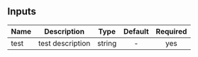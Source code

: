 <!-- BEGINNING OF PRE-COMMIT-TERRAFORM DOCS HOOK -->

## Inputs

| Name | Description | Type | Default | Required |
|------|-------------|:----:|:-----:|:-----:|
| test | test description | string | - | yes |

<!-- END OF PRE-COMMIT-TERRAFORM DOCS HOOK -->
